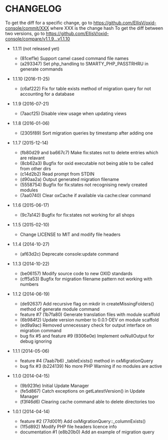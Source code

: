 # CHANGELOG

To get the diff for a specific change, go to https://github.com/EllisV/oxid-console/commit/XXX where XXX is the change hash
To get the diff between two versions, go to https://github.com/EllisV/oxid-console/compare/v1.1.9...v1.1.10

* 1.1.11 (not released yet)
    * (81cef1e) Support camel cased command file names
    * (a293347) Set php_handling to SMARTY_PHP_PASSTRHRU in generate commands

* 1.1.10 (2016-11-25)
    * (c6af222) Fix for table exists method of migration query for not accounting for a database

* 1.1.9 (2016-07-21)
    * (7aacf25) Disable view usage when updating views

* 1.1.8 (2016-01-06)
    * (2305f89) Sort migration queries by timestamp after adding one

* 1.1.7 (2015-12-14)
    * (fb80d29 and ba667c7) Make fix:states not to delete entries which are relavant
    * (8cb62a3) Bugfix for oxid executable not being able to be called from other dirs
    * (c14d2b2) Read prompt from STDIN
    * (d90aa2a) Output generated migration filename
    * (5558754) Bugfix for fix:states not recognising newly created modules
    * (7aa0740) Clear oxCache if available via cache:clear command

* 1.1.6 (2015-06-17)
    * (9c7a142) Bugfix for fix:states not working for all shops

* 1.1.5 (2015-02-10)
    * Change LICENSE to MIT and modify file headers

* 1.1.4 (2014-10-27)
    * (af63d2c) Deprecate console:update command

* 1.1.3 (2014-10-22)
    * (be06157) Modify source code to new OXID standards
    * (cff5a53) Bugfix for migration filename pattern not working with numbers

* 1.1.2 (2014-06-19)

    * (de92637) Add recursive flag on mkdir in createMissingFolders() method of generate module command
    * feature #7 (1b7fa80) Generate translation files with module scaffold
    * (6b984f2) Update version number to 0.0.1-DEV on module scaffold
    * (ed9a9ac) Removed unnecessary check for output interface on migration command
    * bug fix #5 and feature #9 (9306e0e) Implement oxNullOutput for debug ignoring

* 1.1.1 (2014-05-06)

    * feature #4 (7aab7b6) _tableExists() method in oxMigrationQuery
    * bug fix #3 (b224139) No more PHP Warning if no modules are active

* 1.1.0 (2014-04-15)

    * (9b923fe) Initial Update Manager
    * (fe5d867) Catch exceptions on getLatestVersion() in Update Manager
    * (f3f46d6) Clearing cache command able to delete directories too

* 1.0.1 (2014-04-14)

    * feature #2 (77d001f) Add oxMigrationQuery::_columnExists()
    * (1f5d892) Modify PHP file headers licence info
    * documentation #1 (e8b20b0) Add an example of migration query

